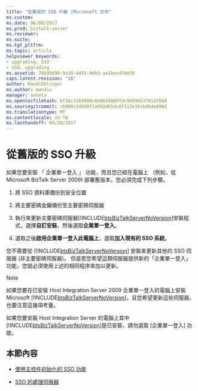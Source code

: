 ```yaml
---
title: "從舊版的 SSO 升級 |Microsoft 文件"
ms.custom: 
ms.date: 06/08/2017
ms.prod: biztalk-server
ms.reviewer: 
ms.suite: 
ms.tgt_pltfrm: 
ms.topic: article
helpviewer_keywords:
- upgrading, SSO
- SSO, upgrading
ms.assetid: 78b99d99-9a10-4453-9db5-ae1bacd7de50
caps.latest.revision: "16"
author: MandiOhlinger
ms.author: mandia
manager: anneta
ms.openlocfilehash: bf36c33b9480c0e8658089fdc9d996b3701d7660
ms.sourcegitcommit: cb908c540d8f1a692d01dc8f313e16cb4b4e696d
ms.translationtype: MT
ms.contentlocale: zh-TW
ms.lasthandoff: 09/20/2017
---
```

# <a name="upgrading-from-a-previous-version-of-sso"></a>從舊版的 SSO 升級
如果您要安裝 「 企業單一登入 」 功能，而且您已經在電腦上 （例如，從 Microsoft BizTalk Server 2009) 部署舊版本，您必須完成下列步驟。  
  
1.  將 SSO 資料庫備份到安全位置  
  
2.  將主要密碼金鑰備份至主要密碼伺服器  
  
3.  執行來更新主要密碼伺服器[!INCLUDE[btsBizTalkServerNoVersion](../includes/btsbiztalkservernoversion-md.md)]安裝程式，選擇**自訂安裝**，然後選取**企業單一登入**。  
  
4.  選取之後**啟用企業單一登入此電腦上**，選取**加入現有的 SSO 系統**。  
  
 您不需要從 [!INCLUDE[btsBizTalkServerNoVersion](../includes/btsbiztalkservernoversion-md.md)] 安裝來更新其他的 SSO 伺服器 (非主要密碼伺服器)。 但是若您希望這類伺服器提供新的「企業單一登入」功能，您就必須使用上述的相同程序來加以更新。  
  
> [!NOTE]
>  如果您要在已安裝 Host Integration Server 2009 企業單一登入的電腦上安裝 Microsoft [!INCLUDE[btsBizTalkServerNoVersion](../includes/btsbiztalkservernoversion-md.md)]，且您希望更新這些伺服器，也要注意這幾項考量。  
  
 如果您要安裝 Host Integration Server 的電腦上其中[!INCLUDE[btsBizTalkServerNoVersion](../includes/btsbiztalkservernoversion-md.md)]是已安裝，請勿選取 [企業單一登入] 功能。  
  
## <a name="in-this-section"></a>本節內容  
  
-   [使用主控件初始化的 SSO 功能](../core/using-host-initiated-sso-functionality.md)  
  
-   [SSO 的處理伺服器](../core/processing-servers-for-sso.md)